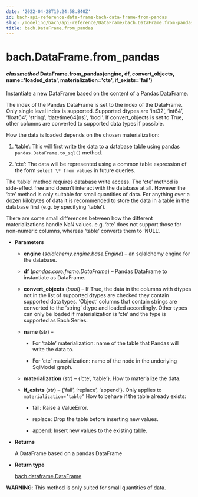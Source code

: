 ```yaml
---
date: '2022-04-28T19:24:58.840Z'
id: bach-api-reference-data-frame-bach-data-frame-from-pandas
slug: /modeling/bach/api-reference/DataFrame/bach.DataFrame.from-pandas/
title: bach.DataFrame.from_pandas
---
```


# bach.DataFrame.from_pandas


#### _classmethod_ DataFrame.from_pandas(engine, df, convert_objects, name='loaded_data', materialization='cte', if_exists='fail')
Instantiate a new DataFrame based on the content of a Pandas DataFrame.

The index of the Pandas DataFrame is set to the index of the DataFrame. Only single level index is
supported. Supported dtypes are ‘int32’, ‘int64’, ‘float64’, ‘string’, ‘datetime64[ns]’, ‘bool’. If
convert_objects is set to True, other columns are converted to supported data types if possible.

How the data is loaded depends on the chosen materialization:


1. ‘table’: This will first write the data to a database table using pandas
`pandas.DataFrame.to_sql()` method.


2. ‘cte’: The data will be represented using a common table expression of the form
`select \* from values` in future queries.

The ‘table’ method requires database write access. The ‘cte’ method is side-effect free and doesn’t
interact with the database at all. However the ‘cte’ method is only suitable for small quantities
of data. For anything over a dozen kilobytes of data it is recommended to store the data in a table
in the database first (e.g. by specifying ‘table’).

There are some small differences between how the different materializations handle NaN values. e.g.
‘cte’ does not support those for non-numeric columns, whereas ‘table’ converts them to ‘NULL’.


* **Parameters**

    
    * **engine** (*sqlalchemy.engine.base.Engine*) – an sqlalchemy engine for the database.


    * **df** (*pandas.core.frame.DataFrame*) – Pandas DataFrame to instantiate as DataFrame.


    * **convert_objects** (*bool*) – If True, the data in the columns with dtypes not in the list of supported
    dtypes are checked they contain supported data types. ‘Object’ columns that contain strings are
    converted to the ‘string’ dtype and loaded accordingly. Other types can only be loaded if
    materialization is ‘cte’ and the type is supported as Bach Series.


    * **name** (*str*) – 
        * For ‘table’ materialization: name of the table that Pandas will write the data to.


        * For ‘cte’ materialization: name of the node in the underlying SqlModel graph.



    * **materialization** (*str*) – {‘cte’, ‘table’}. How to materialize the data.


    * **if_exists** (*str*) – {‘fail’, ‘replace’, ‘append’}. Only applies to `materialization=’table’`
    How to behave if the table already exists:


        * fail: Raise a ValueError.


        * replace: Drop the table before inserting new values.


        * append: Insert new values to the existing table.




* **Returns**

    A DataFrame based on a pandas DataFrame



* **Return type**

    [bach.dataframe.DataFrame](/docs/modeling/bach/api-reference/DataFrame/bach.DataFrame/#bach.DataFrame)


**WARNING**: This method is only suited for small quantities of data.

<!-- !! processed by numpydoc !! -->
